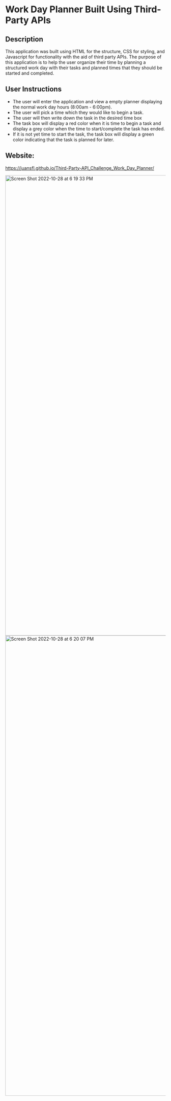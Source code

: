 # Work Day Planner Built Using Third-Party APIs

## Description

This application was built using HTML for the structure, CSS for styling, and Javascript for functionality with the aid of third party APIs.
The purpose of this application is to help the user organize their time by planning a structured work day with their tasks and planned times that they should be started and completed.

## User Instructions 

* The user will enter the application and view a empty planner displaying the normal work day hours (8:00am - 6:00pm).
* The user will pick a time which they would like to begin a task.
* The user will then write down the task in the desired time box
* The task box will display a red color when it is time to begin a task and display a grey color when the time to start/complete the task has ended.
* If it is not yet time to start the task, the task box will display a green color indicating that the task is planned for later.

## Website:

https://juansfl.github.io/Third-Party-API_Challenge_Work_Day_Planner/


<img width="1440" alt="Screen Shot 2022-10-28 at 6 19 33 PM" src="https://user-images.githubusercontent.com/113400746/198742033-5262591e-b669-4b3b-94b3-b5756808d0c3.png">
<img width="1440" alt="Screen Shot 2022-10-28 at 6 20 07 PM" src="https://user-images.githubusercontent.com/113400746/198742040-6fe6f4ab-53ca-41bf-be0d-e3aa3f6d87b7.png">


